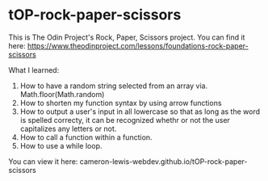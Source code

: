 # tOP-rock-paper-scissors

This is The Odin Project's Rock, Paper, Scissors project.
You can find it here: https://www.theodinproject.com/lessons/foundations-rock-paper-scissors

What I learned:
1) How to have a random string selected from an array via. Math.floor(Math.random)
2) How to shorten my function syntax by using arrow functions
3) How to output a user's input in all lowercase so that as long as the word is spelled
   correcty, it can be recognized whethr or not the user capitalizes any letters or not.
4) How to call a function within a function.
5) How to use a while loop.

You can view it here: cameron-lewis-webdev.github.io/tOP-rock-paper-scissors
